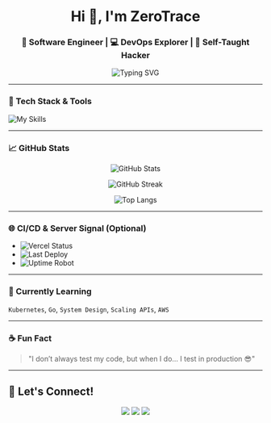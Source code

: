 <h1 align="center">Hi 👋, I'm ZeroTrace</h1>
<h3 align="center">🚀 Software Engineer | 💻 DevOps Explorer | 🧠 Self-Taught Hacker</h3>

<p align="center">
  <img src="https://readme-typing-svg.demolab.com?font=Fira+Code&size=22&pause=1000&center=true&vCenter=true&width=435&lines=ZeroTrace+on+Code+Mode...;Building+with+Coffee+%E2%98%95%EF%B8%8F;Dreaming+of+Uptime+100%25...+%F0%9F%92%BB" alt="Typing SVG" />
</p>

---

### 🔧 Tech Stack & Tools

![My Skills](https://skillicons.dev/icons?i=js,ts,react,tailwind,nextjs,python,nodejs,git,linux,docker,bash,vscode)

---

### 📈 GitHub Stats

<p align="center">
  <img src="https://github-readme-stats.vercel.app/api?username=zerotrace-dev&show_icons=true&theme=tokyonight&hide_border=true" alt="GitHub Stats" />
</p>

<p align="center">
  <img src="https://github-readme-streak-stats.herokuapp.com/?user=zerotrace-dev&theme=tokyonight&hide_border=true" alt="GitHub Streak" />
</p>

<p align="center">
  <img src="https://github-readme-stats.vercel.app/api/top-langs/?username=zerotrace-dev&layout=compact&theme=tokyonight&hide_border=true" alt="Top Langs" />
</p>

---

### 🌐 CI/CD & Server Signal (Optional)

- ![Vercel Status](https://img.shields.io/badge/vercel-live-brightgreen?style=flat&logo=vercel)
- ![Last Deploy](https://img.shields.io/github/deployments/zerotrace-dev/your-repo-name/github-pages?label=deploy)
- ![Uptime Robot](https://img.shields.io/uptimerobot/status/m789999999-xxxxxxxxxxxxx)

---

### 🧠 Currently Learning

`Kubernetes`, `Go`, `System Design`, `Scaling APIs`, `AWS`  

---

### ☕ Fun Fact

> "I don’t always test my code, but when I do... I test in production 😎"

---

## 🔗 Let's Connect!

<p align="center">
  <a href="https://github.com/zerotrace-dev"><img src="https://img.shields.io/badge/GitHub-ZeroTrace-181717?style=flat&logo=github" /></a>
  <a href="https://linkedin.com/in/zerotrace-dev"><img src="https://img.shields.io/badge/LinkedIn-Connect-blue?style=flat&logo=linkedin" /></a>
  <a href="mailto:zerotrace.dev@gmail.com"><img src="https://img.shields.io/badge/Gmail-zero--trace--dev-red?style=flat&logo=gmail" /></a>
</p>
